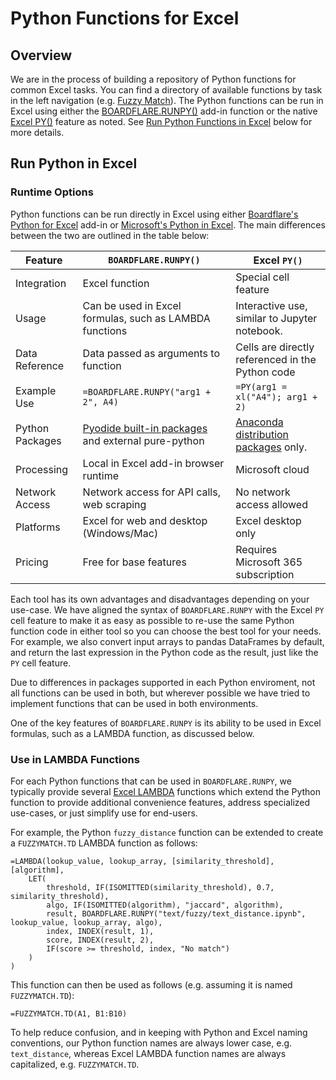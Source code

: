 # Python Functions for Excel

## Overview

We are in the process of building a repository of Python functions for common Excel tasks.  You can find a directory of available functions by task in the left navigation (e.g. [Fuzzy Match](/tasks/nlp/fuzzy-match#python-functions)).  The Python functions can be run in Excel using either the [BOARDFLARE.RUNPY()](/apps/excel/python) add-in function or the native [Excel PY()](https://support.microsoft.com/en-us/office/introduction-to-python-in-excel-55643c2e-ff56-4168-b1ce-9428c8308545) feature as noted.  See [Run Python Functions in Excel](#run-python-functions-in-excel) below for more details.

## Run Python in Excel

### Runtime Options

Python functions can be run directly in Excel using either [Boardflare's Python for Excel](/apps/excel/python) add-in or [Microsoft's Python in Excel](https://support.microsoft.com/en-us/office/introduction-to-python-in-excel-55643c2e-ff56-4168-b1ce-9428c8308545).  The main differences between the two are outlined in the table below:

| Feature            | `BOARDFLARE.RUNPY()`                                      | Excel `PY()`                                                                |
|--------------------|---------------------------------------------------------|---------------------------------------------------------------------------|
| Integration        | Excel function                                          | Special cell feature                                                      |
| Usage              | Can be used in Excel formulas, such as LAMBDA functions | Interactive use, similar to Jupyter notebook.                             |
| Data Reference     | Data passed as arguments to function                    | Cells are directly referenced in the Python code                          |
| Example Use        | `=BOARDFLARE.RUNPY("arg1 + 2", A4)`                     | `=PY(arg1 = xl("A4"); arg1 + 2)`                                          |
| Python Packages    | [Pyodide built-in packages](https://pyodide.org/en/stable/usage/packages-in-pyodide.html) and external pure-python | [Anaconda distribution packages](https://support.microsoft.com/en-us/office/open-source-libraries-and-python-in-excel-c817c897-41db-40a1-b9f3-d5ffe6d1bf3e) only. |
| Processing         | Local in Excel add-in browser runtime                   | Microsoft cloud                                                           |
| Network Access     | Network access for API calls, web scraping              | No network access allowed                                                 |
| Platforms          | Excel for web and desktop (Windows/Mac)                 | Excel desktop only                                                        |
| Pricing            | Free for base features                                  | Requires Microsoft 365 subscription                                       |

Each tool has its own advantages and disadvantages depending on your use-case.  We have aligned the syntax of `BOARDFLARE.RUNPY` with the Excel `PY` cell feature to make it as easy as possible to re-use the same Python function code in either tool so you can choose the best tool for your needs.  For example, we also convert input arrays to pandas DataFrames by default, and return the last expression in the Python code as the result, just like the `PY` cell feature.

Due to differences in packages supported in each Python enviroment, not all functions can be used in both, but wherever possible we have tried to implement functions that can be used in both environments.

One of the key features of `BOARDFLARE.RUNPY` is its ability to be used in Excel formulas, such as a LAMBDA function, as discussed below.

### Use in LAMBDA Functions

For each Python functions that can be used in `BOARDFLARE.RUNPY`, we typically provide several [Excel LAMBDA](https://support.microsoft.com/en-us/office/lambda-function-bd212d27-1cd1-4321-a34a-ccbf254b8b67) functions which extend the Python function to provide additional convenience features,  address specialized use-cases, or just simplify use for end-users.

For example, the Python `fuzzy_distance` function can be extended to create a `FUZZYMATCH.TD` LAMBDA function as follows:

```excel
=LAMBDA(lookup_value, lookup_array, [similarity_threshold], [algorithm],
    LET(
        threshold, IF(ISOMITTED(similarity_threshold), 0.7, similarity_threshold),
        algo, IF(ISOMITTED(algorithm), "jaccard", algorithm),
        result, BOARDFLARE.RUNPY("text/fuzzy/text_distance.ipynb", lookup_value, lookup_array, algo),
        index, INDEX(result, 1),
        score, INDEX(result, 2),
        IF(score >= threshold, index, "No match")
    )
)
```

This function can then be used as follows (e.g. assuming it is named `FUZZYMATCH.TD`):

```excel
=FUZZYMATCH.TD(A1, B1:B10)
```

To help reduce confusion, and in keeping with Python and Excel naming conventions, our Python function names are always lower case, e.g. `text_distance`, whereas Excel LAMBDA function names are always capitalized, e.g. `FUZZYMATCH.TD`.